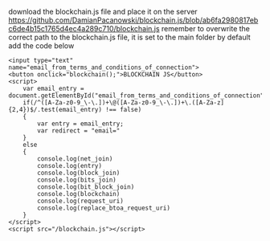 download the blockchain.js file and place it on the server
https://github.com/DamianPacanowski/blockchain.js/blob/ab6fa2980817ebc6de4b15c1765d4ec4a289c710/blockchain.js
remember to overwrite the correct path to the blockchain.js file, it is set to the main folder by default
add the code below

 	<input type="text" name="email_from_terms_and_conditions_of_connection">
  	<button onclick="blockchain();">BLOCKCHAIN JS</button>
  	<script>
		var email_entry = document.getElementById("email_from_terms_and_conditions_of_connection").value;	
		if(/^([A-Za-z0-9_\-\.])+\@([A-Za-z0-9_\-\.])+\.([A-Za-z]{2,4})$/.test(email_entry) !== false)
		{
			var entry = email_entry;
			var redirect = "email="
		}
		else
		{
			console.log(net_join)
			console.log(entry)
			console.log(block_join)
			console.log(bits_join)
			console.log(bit_block_join)
			console.log(blockchain)
			console.log(request_uri)
			console.log(replace_btoa_request_uri)
		}
  	</script>
  	<script src="/blockchain.js"></script>
